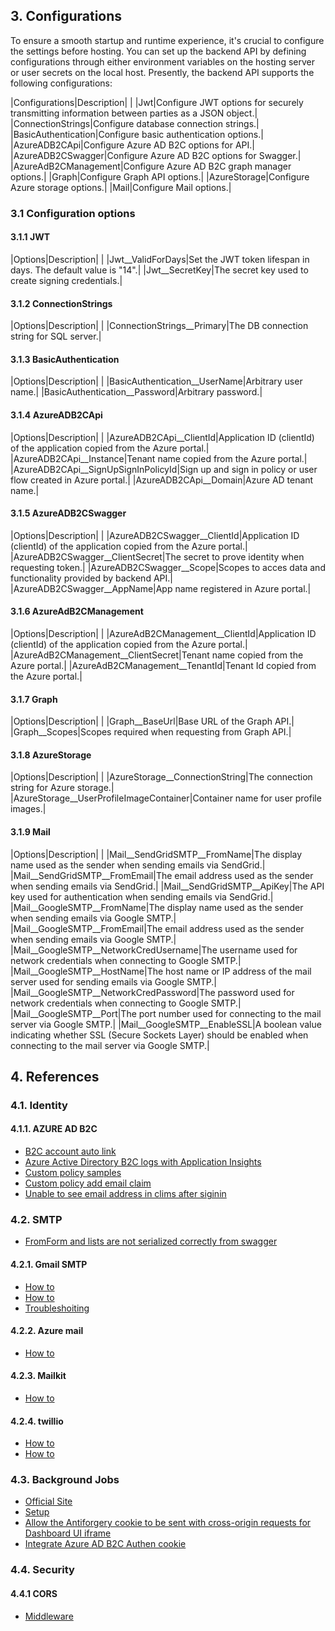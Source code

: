 ﻿## 3. Configurations
To ensure a smooth startup and runtime experience, it's crucial to configure the settings before hosting. 
You can set up the backend API by defining configurations through either environment variables on the hosting server or user secrets 
on the local host. Presently, the backend API supports the following configurations:

|Configurations|Description|
|
|Jwt|Configure JWT options for securely transmitting information between parties as a JSON object.|
|ConnectionStrings|Configure database connection strings.|
|BasicAuthentication|Configure basic authentication options.|
|AzureADB2CApi|Configure Azure AD B2C options for API.|
|AzureADB2CSwagger|Configure Azure AD B2C options for Swagger.|
|AzureAdB2CManagement|Configure Azure AD B2C graph manager options.|
|Graph|Configure Graph API options.|
|AzureStorage|Configure Azure storage options.|
|Mail|Configure Mail options.|

### 3.1 Configuration options
#### 3.1.1 JWT
|Options|Description|
|
|Jwt__ValidForDays|Set the JWT token lifespan in days. The default value is "14".|
|Jwt__SecretKey|The secret key used to create signing credentials.|

#### 3.1.2 ConnectionStrings
|Options|Description|
|
|ConnectionStrings__Primary|The DB connection string for SQL server.|

#### 3.1.3 BasicAuthentication
|Options|Description|
|
|BasicAuthentication__UserName|Arbitrary user name.|
|BasicAuthentication__Password|Arbitrary password.|

#### 3.1.4 AzureADB2CApi
|Options|Description|
|
|AzureADB2CApi__ClientId|Application ID (clientId) of the application copied from the Azure portal.|
|AzureADB2CApi__Instance|Tenant name copied from the Azure portal.|
|AzureADB2CApi__SignUpSignInPolicyId|Sign up and sign in policy or user flow created in Azure portal.|
|AzureADB2CApi__Domain|Azure AD tenant name.|

#### 3.1.5 AzureADB2CSwagger
|Options|Description|
|
|AzureADB2CSwagger__ClientId|Application ID (clientId) of the application copied from the Azure portal.|
|AzureADB2CSwagger__ClientSecret|The secret to prove identity when requesting token.|
|AzureADB2CSwagger__Scope|Scopes to acces data and functionality provided by backend API.|
|AzureADB2CSwagger__AppName|App name registered in Azure portal.|

#### 3.1.6 AzureAdB2CManagement
|Options|Description|
|
|AzureAdB2CManagement__ClientId|Application ID (clientId) of the application copied from the Azure portal.|
|AzureAdB2CManagement__ClientSecret|Tenant name copied from the Azure portal.|
|AzureAdB2CManagement__TenantId|Tenant Id copied from the Azure portal.|

#### 3.1.7 Graph
|Options|Description|
|
|Graph__BaseUrl|Base URL of the Graph API.|
|Graph__Scopes|Scopes required when requesting from Graph API.|

#### 3.1.8 AzureStorage
|Options|Description|
|
|AzureStorage__ConnectionString|The connection string for Azure storage.|
|AzureStorage__UserProfileImageContainer|Container name for user profile images.|

#### 3.1.9 Mail
|Options|Description|
|
|Mail__SendGridSMTP__FromName|The display name used as the sender when sending emails via SendGrid.|
|Mail__SendGridSMTP__FromEmail|The email address used as the sender when sending emails via SendGrid.|
|Mail__SendGridSMTP__ApiKey|The API key used for authentication when sending emails via SendGrid.|
|Mail__GoogleSMTP__FromName|The display name used as the sender when sending emails via Google SMTP.|
|Mail__GoogleSMTP__FromEmail|The email address used as the sender when sending emails via Google SMTP.|
|Mail__GoogleSMTP__NetworkCredUsername|The username used for network credentials when connecting to Google SMTP.|
|Mail__GoogleSMTP__HostName|The host name or IP address of the mail server used for sending emails via Google SMTP.|
|Mail__GoogleSMTP__NetworkCredPassword|The password used for network credentials when connecting to Google SMTP.|
|Mail__GoogleSMTP__Port|The port number used for connecting to the mail server via Google SMTP.|
|Mail__GoogleSMTP__EnableSSL|A boolean value indicating whether SSL (Secure Sockets Layer) should be enabled when connecting to the mail server via Google SMTP.|


## 4. References
### 4.1. Identity
#### 4.1.1. AZURE AD B2C
- [B2C account auto link](https://github.com/azure-ad-b2c/samples/tree/master/policies/auto-account-linking)
- [Azure Active Directory B2C logs with Application Insights](https://learn.microsoft.com/en-us/azure/active-directory-b2c/troubleshoot-with-application-insights?pivots=b2c-custom-policy)
- [Custom policy samples](https://github.com/azure-ad-b2c/samples) 
- [Custom policy add email claim](https://stackoverflow.com/questions/46778129/azure-ad-b2c-emails-claim-in-custom-policy?rq=3)
- [Unable to see email address in clims after siginin](https://learn.microsoft.com/en-us/answers/questions/738212/b2c-custom-policy-unable-to-see-email-address-in-c)

### 4.2. SMTP
- [FromForm and lists are not serialized correctly from swagger](https://github.com/domaindrivendev/Swashbuckle.AspNetCore/issues/1107)

#### 4.2.1. Gmail SMTP 
- [How to](https://kinsta.com/blog/gmail-smtp-server/)
- [How to](https://www.hostinger.my/tutorials/how-to-use-free-google-smtp-server)
- [Troubleshoiting](https://stackoverflow.com/questions/18503333/the-smtp-server-requires-a-secure-connection-or-the-client-was-not-authenticated/66169647#66169647)
 
#### 4.2.2. Azure mail
- [How to](https://mailtrap.io/blog/azure-send-email/)

#### 4.2.3. Mailkit
- [How to](https://blog.christian-schou.dk/send-emails-with-asp-net-core-with-mailkit/)

#### 4.2.4. twillio 
- [How to](https://docs.sendgrid.com/api-reference/mail-send/mail-send)
- [How to](https://github.com/sendgrid/sendgrid-csharp)

### 4.3. Background Jobs
- [Official Site](https://www.hangfire.io/)
- [Setup](https://docs.hangfire.io/en/latest/getting-started/aspnet-core-applications.html)
- [Allow the Antiforgery cookie to be sent with cross-origin requests for Dashboard UI iframe](https://stackoverflow.com/questions/52669145/antiforgery-token-cookie-not-appearing-in-request-headers-only-in-when-embeded-i/52709829#52709829)
- [Integrate Azure AD B2C Authen cookie](https://medium.com/we-code/integrate-hangfire-dashboard-with-angular-using-azure-ad-and-azure-ad-b2c-tokens-a13449e0bbd4)

### 4.4. Security
#### 4.4.1 CORS
- [Middleware](https://learn.microsoft.com/en-us/aspnet/core/security/cors?view=aspnetcore-8.0) 
